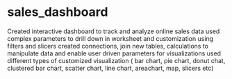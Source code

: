 # sales_dashboard
Created interactive dashboard to track and analyze online sales data 
used complex parameters to drill down in worksheet and customization using filters and slicers
created connections, join new tables, calculations to manipulate data and enable user driven parameters for visualizations
used different types of customized visualization ( bar chart, pie chart, donut chat, clustered bar chart, scatter chart, line chart, areachart, map, slicers etc)
